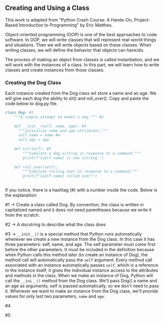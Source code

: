 ## Creating and Using a Class

This work is adapted from "Python Crash Course: A Hands-On, Project-Based Introduction to Programming" by Eric Matthes.

Object-oriented programming (OOP) is one of the best approaches to code software. In OOP, we will write classes that will represent real-world things and situations. Then we will write objects based on these classes. When writing classes, we will define the behavior that objects can have/do.

The process of making an object from classes is called instantiation, and we will work with the instances of a class. In this part, we will learn how to write classes and create instances from those classes.

### Creating the Dog Class

Each instance created from the Dog class wil store a name and an age. We will give each dog the ability to sit() and roll_over(). Copy and paste the code below to dog.py file.
```markdown
class Dog: #1
    """A simple attempt to model a dog.""" #2
    
    def __init__(self, name, age): #3
      """Initialize name and age attributes."""
      self.name = name #4
      self.age = age
    
    def sit(self): #5
        """Simulate a dog sitting in response to a command."""
        print(f"{self.name} is now sitting.")
        
    def roll_over(self):
        """Simulate rolling over in response to a command."""
        print(f"{self.name} rolled over!")
  
```

If you notice, there is a hashtag (#) with a number inside the code. Below is the explanation:

#1 -> Create a class called Dog. By convention, the class is written in capitalized named and it does not need parentheses because we write it from the scratch.

#2 -> A docstring to describe what the class does

#3 -> ```__init__()``` is a special method that Python runs automatically whenever we create a new instance from the Dog class. In this case it has three parameters: self, name, and age. The self parameter must come first before the other parameters. It must be included in the definition because when Python calls this method later (to create an instance of Dog), the method call will automatically pass the ```self``` argument. Every method call associated with an instance automatically passes ```self```, which is a reference to the instance itself; it gives the individual instance access to the attributes and methods in the class. When we make an instance of Dog, Python will call the ```__ini__()``` method from the Dog class. We'll pass Dog() a name and an age as arguments; self is passed automatically, so we don't need to pass it. Whenever we want to make an instance from the Dog class, we'll provide values for only last two parameters, ```name``` and ```age```.

#4

#5
